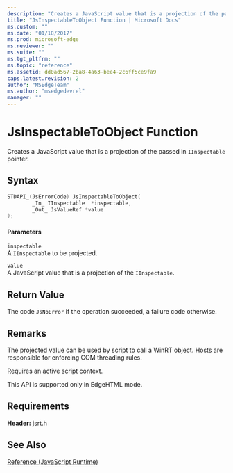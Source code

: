 ```yaml
---
description: "Creates a JavaScript value that is a projection of the passed in `IInspectable` pointer."
title: "JsInspectableToObject Function | Microsoft Docs"
ms.custom: ""
ms.date: "01/18/2017"
ms.prod: microsoft-edge
ms.reviewer: ""
ms.suite: ""
ms.tgt_pltfrm: ""
ms.topic: "reference"
ms.assetid: dd0ad567-2ba8-4a63-bee4-2c6ff5ce9fa9
caps.latest.revision: 2
author: "MSEdgeTeam"
ms.author: "msedgedevrel"
manager: ""
---
```

# JsInspectableToObject Function
Creates a JavaScript value that is a projection of the passed in `IInspectable` pointer.  
  
## Syntax  
  
```cpp  
STDAPI_(JsErrorCode) JsInspectableToObject(  
        _In_ IInspectable  *inspectable,  
        _Out_ JsValueRef *value  
);  
```  
  
#### Parameters  
 `inspectable`  
 A `IInspectable` to be projected.  
  
 `value`  
 A JavaScript value that is a projection of the `IInspectable`.  
  
## Return Value  
 The code `JsNoError` if the operation succeeded, a failure code otherwise.  
  
## Remarks  
 The projected value can be used by script to call a WinRT object. Hosts are responsible for enforcing COM threading rules.  
  
 Requires an active script context.  
  
 This API is supported only in EdgeHTML mode.  
  
## Requirements  
 **Header:** jsrt.h  
  
## See Also  
 [Reference (JavaScript Runtime)](../chakra-hosting/reference-javascript-runtime.md)
